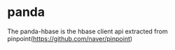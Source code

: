 # panda
The panda-hbase is the hbase client api extracted from pinpoint(https://github.com/naver/pinpoint)
